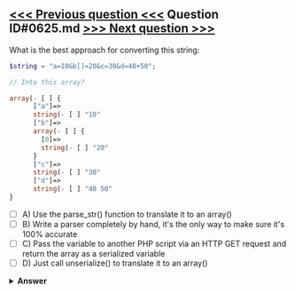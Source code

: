 [<<< Previous question <<<](0624.md)   Question ID#0625.md   [>>> Next question >>>](0626.md)
---

What is the best approach for converting this string:


```php
$string = "a=10&b[]=20&c=30&d=40+50";

// Into this array?

array(- [ ] {
      ["a"]=>
      string(- [ ] "10"
      ["b"]=>
      array(- [ ] {
        [0]=>
        string(- [ ] "20"
      }
      ["c"]=>
      string(- [ ] "30"
      ["d"]=>
      string(- [ ] "40 50"
}
```

- [ ] A) Use the parse_str() function to translate it to an array()
- [ ] B) Write a parser completely by hand, it's the only way to make sure it's 100% accurate
- [ ] C) Pass the variable to another PHP script via an HTTP GET request and return the array as a serialized variable
- [ ] D) Just call unserialize() to translate it to an array()

<details><summary><b>Answer</b></summary>
<p>
  Answer: <strong>A</strong>
</p>
</details>
